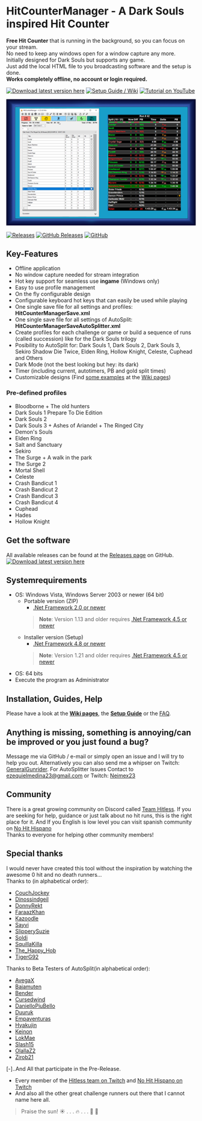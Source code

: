 # HitCounterManager - A Dark Souls inspired Hit Counter

**Free Hit Counter** that is running in the background, so you can focus on your stream.  
No need to keep any windows open for a window capture any more.  
Initially designed for Dark Souls but supports any game.  
Just add the local HTML file to you broadcasting software and the setup is done.  
**Works completely offline, no account or login required.**

[![Download latest version here](https://img.shields.io/badge/-Download%20latest%20version%20here-brightgreen?longCache=true&style=for-the-badge)](../../releases/latest)
[![Setup Guide / Wiki](https://img.shields.io/badge/-Setup%20Guide%20%2F%20Wiki-blue?longCache=true&style=for-the-badge)](../../wiki)
[![Tutorial on YouTube](https://img.shields.io/badge/-Tutorial%20on%20YouTube-red?longCache=true&style=for-the-badge)](https://www.youtube.com/watch?v=iXGExlS4xeM&list=PLvBCl9o55PB7BYB7vXVxQuP5J27X_XXzm)

<p align="center"><a href="Images/Preview.png"><img src="Images/Preview.png" alt="Preview" width="700px"/></a></p>

[![Releases](https://img.shields.io/github/release/topeterk/HitCounterManager.svg?label=Latest%20release:&longCache=true&style=for-the-badge&colorB=0088FF)](../../releases/latest)
[![GitHub Releases](https://img.shields.io/github/downloads/topeterk/HitCounterManager/total.svg?label=Downloads:&longCache=true&style=for-the-badge&colorB=0088FF)](../../releases)
[![GitHub](https://img.shields.io/github/license/topeterk/HitCounterManager.svg?label=License:&longCache=true&style=for-the-badge&colorB=0088FF)](LICENSE)

## Key-Features

* Offline application
* No window capture needed for stream integration
* Hot key support for seamless use **ingame** (Windows only)
* Easy to use profile management
* On the fly configurable design
* Configurable keyboard hot keys that can easily be used while playing
* One single save file for all settings and profiles: **HitCounterManagerSave.xml**
* One single save file for all settings of AutoSplit: **HitCounterManagerSaveAutoSplitter.xml**
* Create profiles for each challenge or game or build a sequence of runs (called succession) like for the Dark Souls trilogy 
* Posibility to AutoSplit for: 
 Dark Souls 1, Dark Souls 2, Dark Souls 3, Sekiro Shadow Die Twice, Elden Ring, Hollow Knight, Celeste, Cuphead and Others
* Dark Mode (not the best looking but hey: its dark)
* Timer (including current, autotimers, PB and gold split times)
* Customizable designs (Find [some examples](../../wiki/Designs) at the [Wiki pages](../../wiki))

### Pre-defined profiles

* Bloodborne + The old hunters
* Dark Souls 1 Prepare To Die Edition
* Dark Souls 2
* Dark Souls 3 + Ashes of Ariandel + The Ringed City
* Demon's Souls
* Elden Ring
* Salt and Sanctuary
* Sekiro
* The Surge + A walk in the park
* The Surge 2
* Mortal Shell
* Celeste
* Crash Bandicut 1 
* Crash Bandicut 2
* Crash Bandicut 3
* Crash Bandicut 4
* Cuphead
* Hades
* Hollow Knight

## Get the software
All available releases can be found at the [Releases page](../../releases) on GitHub.  
[![Download latest version here](https://img.shields.io/badge/-Download%20latest%20version%20here-brightgreen?longCache=true&style=for-the-badge)](../../releases/latest)

## Systemrequirements
* OS: Windows Vista, Windows Server 2003 or newer (64 bit)
  * Portable version (ZIP)
    * [.Net Framework 2.0 or newer](https://www.microsoft.com/net)
    > **Note**: Version 1.13 and older requires [.Net Framework 4.5 or newer](https://www.microsoft.com/net)
  * Installer version (Setup)
    * [.Net Framework 4.8 or newer](https://www.microsoft.com/net)
    > **Note**: Version 1.21 and older requires [.Net Framework 4.5 or newer](https://www.microsoft.com/net)
* OS: 64 bits
* Execute the program as Administrator
 

## Installation, Guides, Help
Please have a look at the **[Wiki pages](../../wiki)**, the **[Setup Guide](../../wiki/SetupGuide)** or the [FAQ](../../wiki/SetupGuide#FAQ).

## Anything is missing, something is annoying/can be improved or you just found a bug?
Message me via GitHub / e-mail or simply open an issue and I will try to help you out. Alternatively you can also send me a whipser on Twitch: [GeneralGunrider](https://www.twitch.tv/generalgunrider).
For AutoSplitter Issues Contact to <ezequielmedina23@gmail.com> or Twitch: [Neimex23](https://www.twitch.tv/neimex23)

## Community
There is a great growing community on Discord called [Team Hitless](https://discord.gg/4E7cSK7).
If you are seeking for help, guidance or just talk about no hit runs, this is the right place for it.
And If you English is low level you can visit spanish community on [No Hit Hispano](https://discord.gg/ntygnch)  
Thanks to everyone for helping other community members!

## Special thanks
I would never have created this tool without the inspiration by watching the awesome 0 hit and no death runners...  
Thanks to (in alphabetical order):
* [CouchJockey](https://www.twitch.tv/couchjockey)
* [Dinossindgeil](https://www.twitch.tv/dinossindgeil)
* [DonnyRekt](https://www.twitch.tv/donnyrekt)
* [FaraazKhan](https://www.twitch.tv/faraazkhan)
* [Kazoodle](https://www.twitch.tv/kazoodle)
* [Sayvi](https://www.twitch.tv/sayvi)
* [SlipperySuzie](https://www.twitch.tv/slipperysuzie)
* [Soldi](https://www.twitch.tv/soldi)
* [SquillaKilla](https://www.twitch.tv/squillakilla)
* [The_Happy_Hob](https://www.twitch.tv/the_happy_hob)
* [TigerG92](https://www.twitch.tv/tigerg92)

Thanks to Beta Testers of AutoSplit(in alphabetical order):
* [AvegaX](https://www.twitch.tv/avegax)
* [Bajamuten](https://www.twitch.tv/bajamuten)
* [Bender](https://www.twitch.tv/BenderzGreat)
* [Cursedwind](https://www.twitch.tv/cursedwind)
* [DanielloPiuBello](https://www.twitch.tv/daniellopiubello)
* [Duuruk](https://www.twitch.tv/disabled_dogs)
* [Empaventuras](https://www.twitch.tv/empaventuras)
* [Hyakujin](https://www.twitch.tv/hyakujin)
* [Keinon](https://www.twitch.tv/soykeinon)
* [LokMae](https://www.twitch.tv/lokmae)
* [Slash15](https://www.twitch.tv/slash15_)
* [OlallaZ2](https://www.twitch.tv/olallaz2)
* [Zirob21](https://www.twitch.tv/zirob21)

[-]..And All that participate in the Pre-Release.


* Every member of the [Hitless team on Twitch](https://www.twitch.tv/team/hitless) and [No Hit Hispano on Twitch](https://www.twitch.tv/nohithispano)
* And also all the other great challenge runners out there that I cannot name here all.
  
> Praise the sun!  :sunny: . . . :fire: . . .  :running: :dash: 
